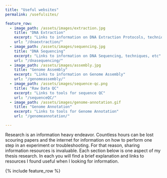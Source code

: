 ```yaml
---
title: "Useful websites"
permalink: /usefulsites/

feature_row:
  - image_path: /assets/images/extraction.jpg
    title: "DNA Extraction"
    excerpt: "Links to information on DNA Extraction Protocols, techniques, etc"
    url: "/dnaextraction/"
  - image_path: /assets/images/sequencing.jpg
    title: "DNA Sequencing"
    excerpt: "Links to information on DNA Sequencing, techniques, etc"
    url: "/dnasequencing/"
  - image_path: /assets/images/assembly.jpg
    title: "Genome Assembly"
    excerpt: "Links to information on Genome Assembly"
    url: "/genomeassembly/"
  - image_path: /assets/images/sequence-qc.png
    title: "Raw Data QC"
    excerpt: "Links to tools for sequence QC"
    url: "/sequenceQC/"
  - image_path: /assets/images/genome-annotation.gif
    title: "Genome Annotation"
    excerpt: "Links to tools for Genome Annotation"
    url: "/genomeannotation/"

---
```


Research is an information heavy endeavor. Countless hours can be lost scouring papers and the internet for information on how to perform one step in an experiment or troubleshooting. For that reason, sharing information resources is invaluable. Each section below is one aspect of my thesis research. In each you will find a brief explanation and links to resources I found useful when I looking for information.  

{% include feature_row %}



